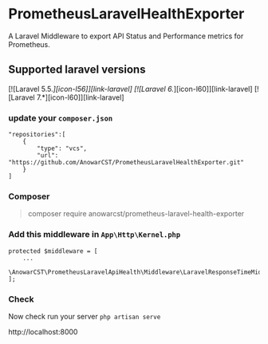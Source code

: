 # PrometheusLaravelHealthExporter

A Laravel Middleware to export API Status and Performance metrics for Prometheus. 

## Supported laravel versions
[![Laravel 5.5.*][icon-l56]][link-laravel]
[![Laravel 6.*][icon-l60]][link-laravel]
[![Laravel 7.*][icon-l60]][link-laravel]

### update your `composer.json`


    "repositories":[
        {
            "type": "vcs",
            "url": "https://github.com/AnowarCST/PrometheusLaravelHealthExporter.git"
        }
    ]


### Composer
> composer require anowarcst/prometheus-laravel-health-exporter


### Add this middleware in `App\Http\Kernel.php`


    protected $middleware = [
        ...
        \AnowarCST\PrometheusLaravelApiHealth\Middleware\LaravelResponseTimeMiddleware::class,
    ];

### Check
Now check run your server `php artisan serve`

http://localhost:8000
